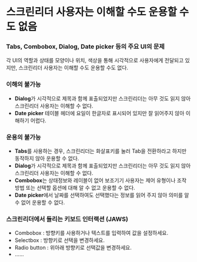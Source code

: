 # 스크린리더 사용자는 이해할 수도 운용할 수도 없음

### Tabs, Combobox, Dialog, Date picker 등의 주요 UI의 문제

각 UI의 역할과 상태를 모양이나 위치, 색상을 통해 시각적으로 사용자에게 전달되고 있지만, 스크린리더 사용자는 이해할 수도 운용할 수도 없다.

### 이해의 불가능

* **Dialog**가 시각적으로 제목과 함께 표출되었지만  스크린리더는 아무 것도 읽지 않아 스크린리더 사용자는 이해할 수 없다.
* **Date picker** 테이블 헤더에 요일이 한글자로 표시되어 있지만 잘 읽어주지 않아 이해하기 어렵다.

### 운용의 불가능

* **Tabs**를 사용하는 경우, 스크린리더는 화살표키를 눌러 Tab을 전환하라고 하지만 동작하지 않아 운용할 수 없다.
* **Dialog**가 시각적으로 제목과 함께 표출되었지만  스크린리더는 아무 것도 읽지 않아 스크린리더 사용자는 이해할 수 없다.
* **Combobox**는 상태정보와 레이블이 없어 보조기기 사용자는 제어 유형이나 조작 방법 또는 선택할 옵션에 대해 알 수 없고 운용할 수 없다.
* **Date picker**에서 날짜를 선택하여도 선택했다는 정보를 읽어 주지 않아 의미를 알 수 없어 운용할 수 없다.

### 스크린리더에서 들리는 키보드 인터랙션 \(JAWS\)

* Combobox : 방향키를 사용하거나 텍스트를 입력하여 값을 설정하세요.
* Selectbox : 방향키로 선택을 변경하세요.
* Radio button : 위아래 방향키로 선택값을 변경하세요.
* ......



